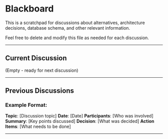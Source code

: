 # Blackboard

This is a scratchpad for discussions about alternatives, architecture decisions, database schema, and other relevant information.

Feel free to delete and modify this file as needed for each discussion.

---

## Current Discussion

(Empty - ready for next discussion)

---

## Previous Discussions

### Example Format:
**Topic**: [Discussion topic]
**Date**: [Date]
**Participants**: [Who was involved]
**Summary**: [Key points discussed]
**Decision**: [What was decided]
**Action Items**: [What needs to be done]

---
